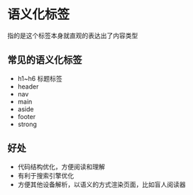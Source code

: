 # 语义化标签
指的是这个标签本身就直观的表达出了内容类型
## 常见的语义化标签
- h1~h6 标题标签
- header
- nav
- main
- aside
- footer
- strong

## 好处
- 代码结构优化，方便阅读和理解
- 有利于搜索引擎优化
- 方便其他设备解析，以语义的方式渲染页面，比如盲人阅读器
